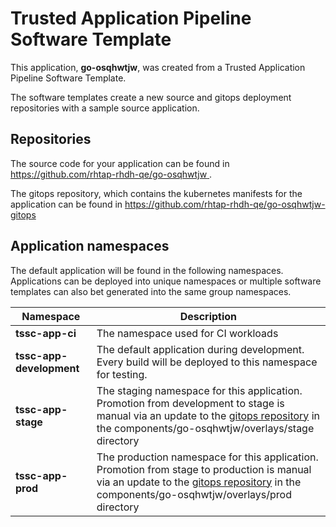 # Trusted Application Pipeline Software Template

This application, **go-osqhwtjw**, was created from a Trusted Application Pipeline Software Template.

The software templates create a new source and gitops deployment repositories with a sample source application. 

## Repositories

The source code for your application can be found in [https://github.com/rhtap-rhdh-qe/go-osqhwtjw ](https://github.com/rhtap-rhdh-qe/go-osqhwtjw ).
 
The gitops repository, which contains the kubernetes manifests for the application can be found in 
[https://github.com/rhtap-rhdh-qe/go-osqhwtjw-gitops ](https://github.com/rhtap-rhdh-qe/go-osqhwtjw-gitops ) 

## Application namespaces 

The default application will be found in the following namespaces. Applications can be deployed into unique namespaces or multiple software templates can also bet generated into the same group namespaces.  

|  Namespace   |  Description   |  
| -------- | -------- |
| **tssc-app-ci** | The namespace used for CI workloads |
| **tssc-app-development** | The default application during development. Every build will be deployed to this namespace for testing. |
| **tssc-app-stage** | The staging namespace for this application. Promotion from development to stage is manual via an update to the [gitops repository](https://github.com/rhtap-rhdh-qe/go-osqhwtjw-gitops ) in the components/go-osqhwtjw/overlays/stage directory |
| **tssc-app-prod** | The production namespace for this application. Promotion from stage to production is manual via an update to the [gitops repository](https://github.com/rhtap-rhdh-qe/go-osqhwtjw-gitops ) in the components/go-osqhwtjw/overlays/prod directory |